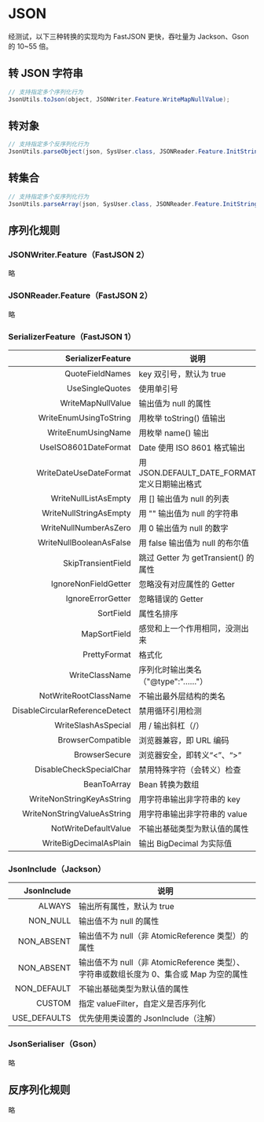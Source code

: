 # JSON

经测试，以下三种转换的实现均为 FastJSON 更快，吞吐量为 Jackson、Gson 的 10~55 倍。

## 转 JSON 字符串

```java
// 支持指定多个序列化行为
JsonUtils.toJson(object, JSONWriter.Feature.WriteMapNullValue);
```

## 转对象

```java
// 支持指定多个反序列化行为
JsonUtils.parseObject(json, SysUser.class, JSONReader.Feature.InitStringFieldAsEmpty)
```

## 转集合

```java
// 支持指定多个反序列化行为
JsonUtils.parseArray(json, SysUser.class, JSONReader.Feature.InitStringFieldAsEmpty);
```

## 序列化规则

### JSONWriter.Feature（FastJSON 2）

略

### JSONReader.Feature（FastJSON 2）

略

### SerializerFeature（FastJSON 1）

|              SerializerFeature | 说明                                  |
|-------------------------------:|-------------------------------------|
|                QuoteFieldNames | key 双引号，默认为 true                    |
|                UseSingleQuotes | 使用单引号                               |
|              WriteMapNullValue | 输出值为 null 的属性                       |
|         WriteEnumUsingToString | 用枚举 toString() 值输出                  |
|             WriteEnumUsingName | 用枚举 name() 输出                       |
|           UseISO8601DateFormat | Date 使用 ISO 8601 格式输出               |
|         WriteDateUseDateFormat | 用 JSON.DEFAULT_DATE_FORMAT 定义日期输出格式 |
|           WriteNullListAsEmpty | 用 [] 输出值为 null 的列表                  |
|         WriteNullStringAsEmpty | 用 "" 输出值为 null 的字符串                 |
|          WriteNullNumberAsZero | 用 0 输出值为 null 的数字                   |
|        WriteNullBooleanAsFalse | 用 false 输出值为 null 的布尔值              |
|             SkipTransientField | 跳过 Getter 为 getTransient() 的属性      |
|           IgnoreNonFieldGetter | 忽略没有对应属性的 Getter                    |
|              IgnoreErrorGetter | 忽略错误的 Getter                        |
|                      SortField | 属性名排序                               |
|                   MapSortField | 感觉和上一个作用相同，没测出来                     |
|                   PrettyFormat | 格式化                                 |
|                 WriteClassName | 序列化时输出类名（"@type":"……"）              |
|          NotWriteRootClassName | 不输出最外层结构的类名                         |
| DisableCircularReferenceDetect | 禁用循环引用检测                            |
|            WriteSlashAsSpecial | 用 \/ 输出斜杠（/）                        |
|              BrowserCompatible | 浏览器兼容，即 URL 编码                      |
|                  BrowserSecure | 浏览器安全，即转义“<”、“>”                    |
|        DisableCheckSpecialChar | 禁用特殊字符（会转义）检查                       |
|                    BeanToArray | Bean 转换为数组                          |
|      WriteNonStringKeyAsString | 用字符串输出非字符串的 key                     |
|    WriteNonStringValueAsString | 用字符串输出非字符串的 value                   |
|           NotWriteDefaultValue | 不输出基础类型为默认值的属性                      |
|         WriteBigDecimalAsPlain | 输出 BigDecimal 为实际值                  |

### JsonInclude（Jackson）

|  JsonInclude | 说明                                                         |
|-------------:|------------------------------------------------------------|
|       ALWAYS | 输出所有属性，默认为 true                                            |
|     NON_NULL | 输出值不为 null 的属性                                             |
|   NON_ABSENT | 输出值不为 null（非 AtomicReference 类型）的属性                        |
|   NON_ABSENT | 输出值不为 null（非 AtomicReference 类型）、字符串或数组长度为 0、集合或 Map 为空的属性 |
|  NON_DEFAULT | 不输出基础类型为默认值的属性                                             |
|       CUSTOM | 指定 valueFilter，自定义是否序列化                                    |
| USE_DEFAULTS | 优先使用类设置的 JsonInclude（注解）                                   |

### JsonSerialiser（Gson）

略

## 反序列化规则

略
